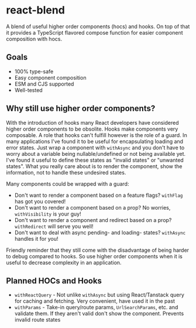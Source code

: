 # react-blend

A blend of useful higher order components (hocs) and hooks.
On top of that it provides a TypeScript flavored compose function for easier component composition with hocs. 

## Goals

- 100% type-safe 
- Easy component composition
- ESM and CJS supported
- Well-tested

## Why still use higher order components?

With the introduction of hooks many React developers have considered higher order components to be obsolite. 
Hooks make components very composable. A role that hooks can't fulfill however is the role of a guard. 
In many applications I've found it to be useful for encapsulating loading and error states. 
Just wrap a component with `withAsync` and you don't have to worry about a variable being nullable/undefined or not being available yet.
I've found it useful to define these states as "invalid states" or "unwanted states". 
What you really care about is to render the component, show the information, not to handle these undesired states.

Many components could be wrapped with a guard:
- Don't want to render a component based on a feature flags? `withFlag` has got you covered!
- Don't want to render a component based on a prop? No worries, `withVisibility` is your guy!
- Don't want to render a component and redirect based on a prop? `withRedirect` will serve you well!
- Don't want to deal with async pending- and loading- states? `withAsync` handles it for you!

Friendly reminder that they still come with the disadvantage of being harder to debug compared to hooks. 
So use higher order components when it is useful to decrease complexity in an application.

## Planned HOCs and Hooks

- `withReactQuery` - Not unlike `withAsync` but using React/Tanstack query for caching and fetching. Very convenient, have used it in the past
- `withParams` - Take-in query/route params, `UrlSearchParams`, etc. and validate them. If they aren't valid don't show the component. Prevents invalid route states
